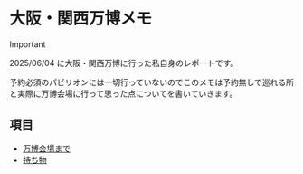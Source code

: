 # 大阪・関西万博メモ

> [!IMPORTANT]
>
> 2025/06/04 に大阪・関西万博に行った私自身のレポートです。
>
> 予約必須のパビリオンには一切行っていないのでこのメモは予約無しで巡れる所と実際に万博会場に行って思った点についてを書いていきます。

## 項目

- [万博会場まで](./pages/万博会場まで.md)
- [持ち物](./pages/持ち物.md)
